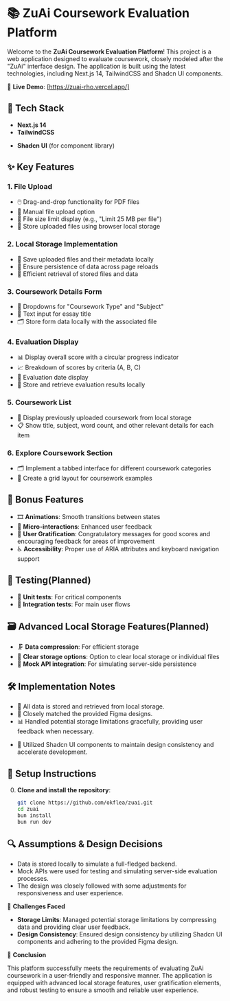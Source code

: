 # 📚 ZuAi Coursework Evaluation Platform

Welcome to the **ZuAi Coursework Evaluation Platform**! This project is a web application designed to evaluate  coursework, closely modeled after the "ZuAi" interface design. The application is built using the latest technologies, including Next.js 14, TailwindCSS  and Shadcn UI components.

🔗 **Live Demo**: [https://zuai-rho.vercel.app/]  

## 🚀 Tech Stack

- **Next.js 14**
- **TailwindCSS**
<!-- - **Zustand** (for state management) -->
- **Shadcn UI** (for component library)

## ✨ Key Features

### 1. File Upload
- 🖱️ Drag-and-drop functionality for PDF files
- 📁 Manual file upload option
- 📏 File size limit display (e.g., "Limit 25 MB per file")
- 💾 Store uploaded files using browser local storage

### 2. Local Storage Implementation
- 📂 Save uploaded files and their metadata locally
- 🔄 Ensure persistence of data across page reloads
- 🚀 Efficient retrieval of stored files and data

### 3. Coursework Details Form
- 📑 Dropdowns for "Coursework Type" and "Subject"
- 📝 Text input for essay title
- 🗂️ Store form data locally with the associated file

### 4. Evaluation Display
- 📊 Display overall score with a circular progress indicator
- 📈 Breakdown of scores by criteria (A, B, C)
- 📅 Evaluation date display
- 🔄 Store and retrieve evaluation results locally

### 5. Coursework List
- 📃 Display previously uploaded coursework from local storage
- 📋 Show title, subject, word count, and other relevant details for each item

### 6. Explore Coursework Section
- 🗂️ Implement a tabbed interface for different coursework categories
- 🎨 Create a grid layout for coursework examples

## 💎 Bonus Features

- 🎞️ **Animations**: Smooth transitions between states
- 🎯 **Micro-interactions**: Enhanced user feedback
- 🌟 **User Gratification**: Congratulatory messages for good scores and encouraging feedback for areas of improvement
- ♿ **Accessibility**: Proper use of ARIA attributes and keyboard navigation support

## 🧪 Testing(Planned)

- 🧩 **Unit tests**: For critical components
- 🔄 **Integration tests**: For main user flows

## 🗃️ Advanced Local Storage Features(Planned)

- 🗜️ **Data compression**: For efficient storage
- 🧹 **Clear storage options**: Option to clear local storage or individual files
- 🔗 **Mock API integration**: For simulating server-side persistence

## 🛠️ Implementation Notes

<!-- - ⚙️ Used mock API calls for the evaluation process with tools like MSW (Mock Service Worker). -->
- 💾 All data is stored and retrieved from local storage.
- 🎨 Closely matched the provided Figma designs.
- 📊 Handled potential storage limitations gracefully, providing user feedback when necessary.
<!-- - 🧠 Leveraged Zustand for global state management. -->
- 🧩 Utilized Shadcn UI components to maintain design consistency and accelerate development.

## 📝 Setup Instructions

0. **Clone and install the repository**:
   ```bash
   git clone https://github.com/okflea/zuai.git
   cd zuai
   bun install
   bun run dev 
   ```
## 🔍 **Assumptions & Design Decisions**

- Data is stored locally to simulate a full-fledged backend.
- Mock APIs were used for testing and simulating server-side evaluation processes.
- The design was closely followed with some adjustments for responsiveness and user experience.

🚧 **Challenges Faced**

- **Storage Limits**: Managed potential storage limitations by compressing data and providing clear user feedback.
- **Design Consistency**: Ensured design consistency by utilizing Shadcn UI components and adhering to the provided Figma design.

🎉 **Conclusion**

This platform successfully meets the requirements of evaluating ZuAi coursework in a user-friendly and responsive manner. The application is equipped with advanced local storage features, user gratification elements, and robust testing to ensure a smooth and reliable user experience.

